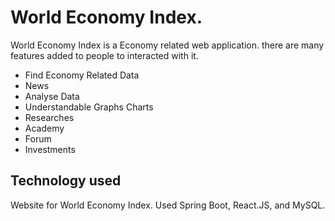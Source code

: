 # World Economy Index.

World Economy Index is a Economy related web application. there are many features added to people to interacted with it.

* Find Economy Related Data
* News
* Analyse Data
* Understandable Graphs Charts
* Researches
* Academy
* Forum
* Investments

## Technology used

Website for World Economy Index. Used Spring Boot, React.JS, and MySQL.